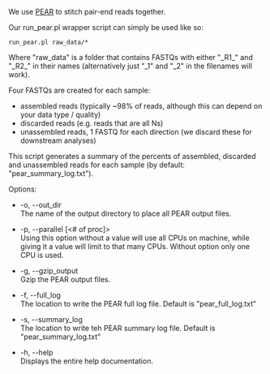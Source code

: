 We use [PEAR](http://sco.h-its.org/exelixis/web/software/pear/) to stitch pair-end reads together.

Our run_pear.pl wrapper script can simply be used like so:

    run_pear.pl raw_data/*

Where "raw_data" is a folder that contains FASTQs with either "\_R1\_" and "\_R2\_" in their names (alternatively just "_1" and "_2" in the filenames will work). 

Four FASTQs are created for each sample: 
* assembled reads (typically ~98% of reads, although this can depend on your data type / quality)
* discarded reads (e.g. reads that are all Ns)
* unassembled reads, 1 FASTQ for each direction (we discard these for downstream analyses)

This script generates a summary of the percents of assembled, discarded and unassembled reads for each sample (by default: "pear_summary_log.txt").

Options:
*    -o, --out_dir <file> <br>
        The name of the output directory to place all PEAR output files.

*    -p, --parallel [<# of proc]> <br>
        Using this option without a value will use all CPUs on machine, while
        giving it a value will limit to that many CPUs. Without option only
        one CPU is used.

*    -g, --gzip_output <br>
        Gzip the PEAR output files.

*    -f, --full_log <file> <br>
        The location to write the PEAR full log file. Default is
        "pear_full_log.txt"

*    -s, --summary_log <file> <br>
        The location to write teh PEAR summary log file. Default is
        "pear_summary_log.txt"

*    -h, --help <br>
        Displays the entire help documentation.